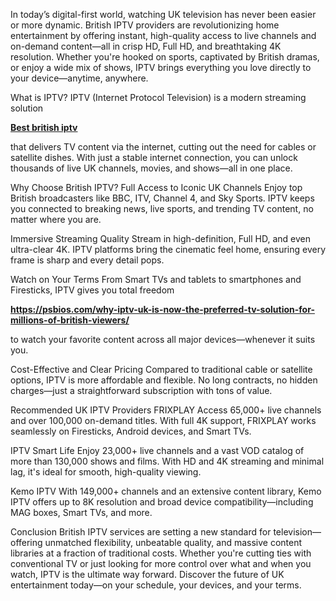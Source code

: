 In today’s digital-first world, watching UK television has never been easier or more dynamic. British IPTV providers are revolutionizing home entertainment by offering instant, high-quality access to live channels and on-demand content—all in crisp HD, Full HD, and breathtaking 4K resolution. Whether you're hooked on sports, captivated by British dramas, or enjoy a wide mix of shows, IPTV brings everything you love directly to your device—anytime, anywhere.

What is IPTV?
IPTV (Internet Protocol Television) is a modern streaming solution <p><strong><a href="https://psbios.com/why-iptv-uk-is-now-the-preferred-tv-solution-for-millions-of-british-viewers/">Best british iptv</a></strong></p>
 that delivers TV content via the internet, cutting out the need for cables or satellite dishes. With just a stable internet connection, you can unlock thousands of live UK channels, movies, and shows—all in one place.

Why Choose British IPTV?
Full Access to Iconic UK Channels
Enjoy top British broadcasters like BBC, ITV, Channel 4, and Sky Sports. IPTV keeps you connected to breaking news, live sports, and trending TV content, no matter where you are.

Immersive Streaming Quality
Stream in high-definition, Full HD, and even ultra-clear 4K. IPTV platforms bring the cinematic feel home, ensuring every frame is sharp and every detail pops.

Watch on Your Terms
From Smart TVs and tablets to smartphones and Firesticks, IPTV gives you total freedom <p><strong><a href="https://psbios.com/why-iptv-uk-is-now-the-preferred-tv-solution-for-millions-of-british-viewers/">https://psbios.com/why-iptv-uk-is-now-the-preferred-tv-solution-for-millions-of-british-viewers/</a></strong></p>
 to watch your favorite content across all major devices—whenever it suits you.

Cost-Effective and Clear Pricing
Compared to traditional cable or satellite options, IPTV is more affordable and flexible. No long contracts, no hidden charges—just a straightforward subscription with tons of value.

Recommended UK IPTV Providers
FRIXPLAY
Access 65,000+ live channels and over 100,000 on-demand titles. With full 4K support, FRIXPLAY works seamlessly on Firesticks, Android devices, and Smart TVs.

IPTV Smart Life
Enjoy 23,000+ live channels and a vast VOD catalog of more than 130,000 shows and films. With HD and 4K streaming and minimal lag, it's ideal for smooth, high-quality viewing.

Kemo IPTV
With 149,000+ channels and an extensive content library, Kemo IPTV offers up to 8K resolution and broad device compatibility—including MAG boxes, Smart TVs, and more.

Conclusion
British IPTV services are setting a new standard for television—offering unmatched flexibility, unbeatable quality, and massive content libraries at a fraction of traditional costs. Whether you're cutting ties with conventional TV or just looking for more control over what and when you watch, IPTV is the ultimate way forward. Discover the future of UK entertainment today—on your schedule, your devices, and your terms.
